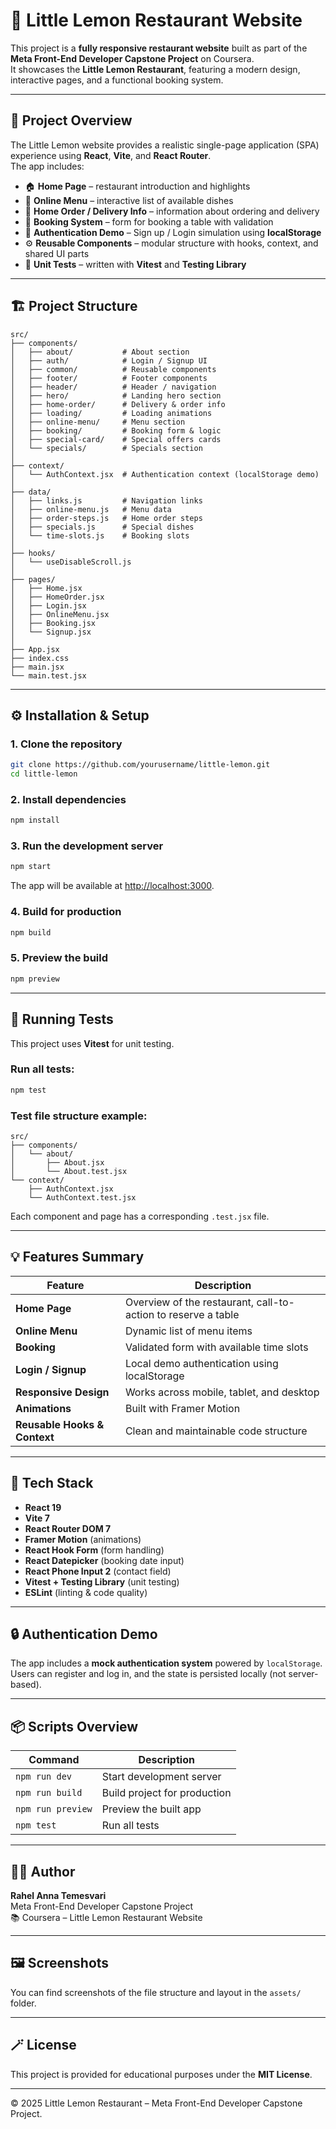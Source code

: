 # 🍋 Little Lemon Restaurant Website

This project is a **fully responsive restaurant website** built as part of the **Meta Front-End Developer Capstone Project** on Coursera.  
It showcases the **Little Lemon Restaurant**, featuring a modern design, interactive pages, and a functional booking system.

---

## 🧩 Project Overview

The Little Lemon website provides a realistic single-page application (SPA) experience using **React**, **Vite**, and **React Router**.  
The app includes:

- 🏠 **Home Page** – restaurant introduction and highlights
- 🧾 **Online Menu** – interactive list of available dishes
- 🛵 **Home Order / Delivery Info** – information about ordering and delivery
- 📅 **Booking System** – form for booking a table with validation
- 🔐 **Authentication Demo** – Sign up / Login simulation using **localStorage**
- ⚙️ **Reusable Components** – modular structure with hooks, context, and shared UI parts
- 🧪 **Unit Tests** – written with **Vitest** and **Testing Library**

---

## 🏗️ Project Structure

```
src/
├── components/
│   ├── about/           # About section
│   ├── auth/            # Login / Signup UI
│   ├── common/          # Reusable components
│   ├── footer/          # Footer components
│   ├── header/          # Header / navigation
│   ├── hero/            # Landing hero section
│   ├── home-order/      # Delivery & order info
│   ├── loading/         # Loading animations
│   ├── online-menu/     # Menu section
│   ├── booking/         # Booking form & logic
│   ├── special-card/    # Special offers cards
│   └── specials/        # Specials section
│
├── context/
│   └── AuthContext.jsx  # Authentication context (localStorage demo)
│
├── data/
│   ├── links.js         # Navigation links
│   ├── online-menu.js   # Menu data
│   ├── order-steps.js   # Home order steps
│   ├── specials.js      # Special dishes
│   └── time-slots.js    # Booking slots
│
├── hooks/
│   └── useDisableScroll.js
│
├── pages/
│   ├── Home.jsx
│   ├── HomeOrder.jsx
│   ├── Login.jsx
│   ├── OnlineMenu.jsx
│   ├── Booking.jsx
│   └── Signup.jsx
│
├── App.jsx
├── index.css
├── main.jsx
└── main.test.jsx
```

---

## ⚙️ Installation & Setup

### 1. Clone the repository

```bash
git clone https://github.com/yourusername/little-lemon.git
cd little-lemon
```

### 2. Install dependencies

```bash
npm install
```

### 3. Run the development server

```bash
npm start
```

The app will be available at [http://localhost:3000](http://localhost:3000).

### 4. Build for production

```bash
npm build
```

### 5. Preview the build

```bash
npm preview
```

---

## 🧪 Running Tests

This project uses **Vitest** for unit testing.

### Run all tests:

```bash
npm test
```

### Test file structure example:

```
src/
├── components/
│   └── about/
│       ├── About.jsx
│       └── About.test.jsx
└── context/
    ├── AuthContext.jsx
    └── AuthContext.test.jsx
```

Each component and page has a corresponding `.test.jsx` file.

---

## 💡 Features Summary

| Feature | Description |
|----------|--------------|
| **Home Page** | Overview of the restaurant, call-to-action to reserve a table |
| **Online Menu** | Dynamic list of menu items |
| **Booking** | Validated form with available time slots |
| **Login / Signup** | Local demo authentication using localStorage |
| **Responsive Design** | Works across mobile, tablet, and desktop |
| **Animations** | Built with Framer Motion |
| **Reusable Hooks & Context** | Clean and maintainable code structure |

---

## 🧰 Tech Stack

- **React 19**
- **Vite 7**
- **React Router DOM 7**
- **Framer Motion** (animations)
- **React Hook Form** (form handling)
- **React Datepicker** (booking date input)
- **React Phone Input 2** (contact field)
- **Vitest + Testing Library** (unit testing)
- **ESLint** (linting & code quality)

---

## 🔒 Authentication Demo

The app includes a **mock authentication system** powered by `localStorage`.  
Users can register and log in, and the state is persisted locally (not server-based).

---

## 📦 Scripts Overview

| Command | Description |
|----------|-------------|
| `npm run dev` | Start development server |
| `npm run build` | Build project for production |
| `npm run preview` | Preview the built app |
| `npm test` | Run all tests |

---

## 👨‍💻 Author

**Rahel Anna Temesvari**  
Meta Front-End Developer Capstone Project  
📚 Coursera – Little Lemon Restaurant Website

---

## 🖼️ Screenshots

You can find screenshots of the file structure and layout in the `assets/` folder.

---

## 🪄 License

This project is provided for educational purposes under the **MIT License**.

---

© 2025 Little Lemon Restaurant – Meta Front-End Developer Capstone Project.
